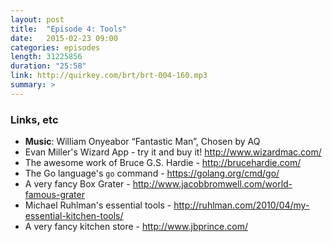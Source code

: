 ```yaml
---
layout: post
title:  "Episode 4: Tools"
date:   2015-02-23 09:00
categories: episodes
length: 31225856 
duration: "25:58"
link: http://quirkey.com/brt/brt-004-160.mp3
summary: >
---
```

<!-- more -->

### Links, etc

* <strong>Music</strong>: William Onyeabor “Fantastic Man”, Chosen by AQ 
* Evan Miller's Wizard App - try it and buy it! http://www.wizardmac.com/
* The awesome work of Bruce G.S. Hardie - http://brucehardie.com/
* The Go language's `go` command - https://golang.org/cmd/go/
* A very fancy Box Grater - http://www.jacobbromwell.com/world-famous-grater
* Michael Ruhlman's essential tools - http://ruhlman.com/2010/04/my-essential-kitchen-tools/
* A very fancy kitchen store - http://www.jbprince.com/
